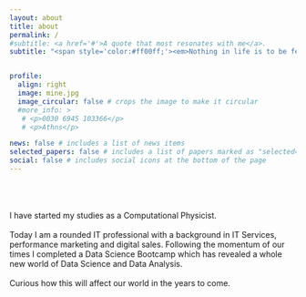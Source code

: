 ```yaml
---
layout: about
title: about
permalink: /
#subtitle: <a href='#'>A quote that most resonates with me</a>. 
subtitle: "<span style='color:#ff00ff;'><em>Nothing in life is to be feared, it is only to be understood.<br>Now is the time to understand more, so that we may fear less. — Marie Curie</em></span>"


profile:
  align: right
  image: mine.jpg
  image_circular: false # crops the image to make it circular
  #more_info: >
   # <p>0030 6945 103366</p>
   # <p>Athns</p>

news: false # includes a list of news items
selected_papers: false # includes a list of papers marked as "selected={true}"
social: false # includes social icons at the bottom of the page
---
```




<br><br><br>
I have started my studies as a Computational Physicist. <br>  
Today I am a rounded IT professional with a background in IT Services, performance marketing and digital sales. Following the momentum of our times I completed a Data Science Bootcamp which has revealed a whole new world of Data Science and Data Analysis.<br>  
Curious how this will affect our world in the years to come.